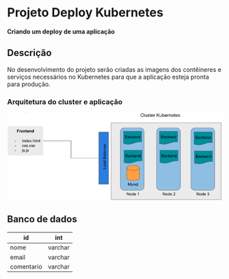 # Projeto Deploy Kubernetes

****Criando um deploy de uma aplicação****

## ****Descrição****

No desenvolvimento do projeto serão criadas as imagens dos contêineres e serviços necessários no Kubernetes para que a aplicação esteja pronta para produção.

### ****Arquitetura do cluster e aplicação****

![arquiteura.png](images/arquitetura.png)

## ****Banco de dados****

| id | int |
| --- | --- |
| nome | varchar |
| email | varchar |
| comentario | varchar |
